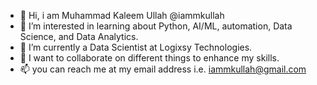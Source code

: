 - 👋 Hi, i am Muhammad Kaleem Ullah @iammkullah
- 👀 I’m interested in learning about Python, AI/ML, automation, Data Science, and Data Analytics.
- 🌱 I’m currently a Data Scientist at Logixsy Technologies.
- 💞️ I want to collaborate on different things to enhance my skills.
- 📫 you can reach me at my email address i.e. iammkullah@gmail.com
<!---
iammkullah/iammkullah is a ✨ special ✨ repository because its `README.md` (this file) appears on your GitHub profile.
You can click the Preview link to take a look at your changes.
--->
